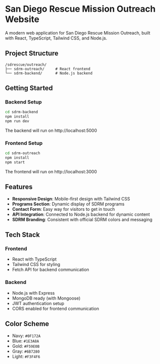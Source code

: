 # San Diego Rescue Mission Outreach Website

A modern web application for San Diego Rescue Mission Outreach, built with React, TypeScript, Tailwind CSS, and Node.js.

## Project Structure

```
/sdrescue/outreach/
├── sdrm-outreach/     # React frontend
└── sdrm-backend/      # Node.js backend
```

## Getting Started

### Backend Setup
```bash
cd sdrm-backend
npm install
npm run dev
```
The backend will run on http://localhost:5000

### Frontend Setup
```bash
cd sdrm-outreach
npm install
npm start
```
The frontend will run on http://localhost:3000

## Features

- **Responsive Design**: Mobile-first design with Tailwind CSS
- **Programs Section**: Dynamic display of SDRM programs
- **Contact Form**: Easy way for visitors to get in touch
- **API Integration**: Connected to Node.js backend for dynamic content
- **SDRM Branding**: Consistent with official SDRM colors and messaging

## Tech Stack

### Frontend
- React with TypeScript
- Tailwind CSS for styling
- Fetch API for backend communication

### Backend
- Node.js with Express
- MongoDB ready (with Mongoose)
- JWT authentication setup
- CORS enabled for frontend communication

## Color Scheme
- Navy: `#0F172A`
- Blue: `#1E3A8A`
- Gold: `#F59E0B`
- Gray: `#6B7280`
- Light: `#F3F4F6`